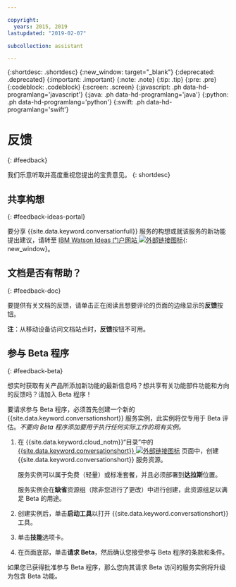 ```yaml
---

copyright:
  years: 2015, 2019
lastupdated: "2019-02-07"

subcollection: assistant

---
```


{:shortdesc: .shortdesc}
{:new_window: target="_blank"}
{:deprecated: .deprecated}
{:important: .important}
{:note: .note}
{:tip: .tip}
{:pre: .pre}
{:codeblock: .codeblock}
{:screen: .screen}
{:javascript: .ph data-hd-programlang='javascript'}
{:java: .ph data-hd-programlang='java'}
{:python: .ph data-hd-programlang='python'}
{:swift: .ph data-hd-programlang='swift'}

# 反馈
{: #feedback}

我们乐意听取并高度重视您提出的宝贵意见。
{: shortdesc}

## 共享构想
{: #feedback-ideas-portal}

要分享 {{site.data.keyword.conversationfull}} 服务的构想或就该服务的新功能提出建议，请转至 [IBM Watson Ideas 门户网站 ![外部链接图标](../../icons/launch-glyph.svg "外部链接图标")](https://ibm-watson.ideas.aha.io/?project=ASSISTANT){: new_window}。

## 文档是否有帮助？
{: #feedback-doc}

要提供有关文档的反馈，请单击正在阅读且想要评论的页面的边缘显示的**反馈**按钮。

  **注**：从移动设备访问文档站点时，**反馈**按钮不可用。

## 参与 Beta 程序
{: #feedback-beta}

想实时获取有关产品所添加新功能的最新信息吗？想共享有关功能部件功能和方向的反馈吗？请加入 Beta 程序！

要请求参与 Beta 程序，必须首先创建一个新的 {{site.data.keyword.conversationshort}} 服务实例，此实例将仅专用于 Beta 评估。*不要向 Beta 程序添加要用于执行任何实际工作的现有实例。*

1.  在 {{site.data.keyword.cloud_notm}}“目录”中的 [{{site.data.keyword.conversationshort}} ![外部链接图标](../../icons/launch-glyph.svg "外部链接图标")](https://{DomainName}/catalog/services/watson-assistant) 页面中，创建 {{site.data.keyword.conversationshort}} 服务资源。

    服务实例可以属于免费（轻量）或标准套餐，并且必须部署到**达拉斯**位置。

    服务实例会在**缺省**资源组（除非您进行了更改）中进行创建，此资源组足以满足 Beta 的用途。

1.  创建实例后，单击**启动工具**以打开 {{site.data.keyword.conversationshort}} 工具。
1.  单击**技能**选项卡。
1.  在页面底部，单击**请求 Beta**，然后确认您接受参与 Beta 程序的条款和条件。

如果您已获得批准参与 Beta 程序，那么您向其请求 Beta 访问的服务实例将升级为包含 Beta 功能。

